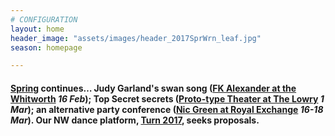 ```yaml
---
# CONFIGURATION
layout: home
header_image: "assets/images/header_2017SprWrn_leaf.jpg"
season: homepage

---
```

#### [Spring](/current/2017-spring) continues… Judy Garland's swan song ([FK Alexander at the Whitworth](/current/2017-spring/alexander) *16 Feb*); Top Secret secrets ([Proto-type Theater at The Lowry](/current/2017-spring/proto-type) *1 Mar*); an alternative party conference ([Nic Green at Royal Exchange](/current/2017-spring/green) *16-18 Mar*). Our NW dance platform, [Turn 2017](/hab/turn), seeks proposals.
